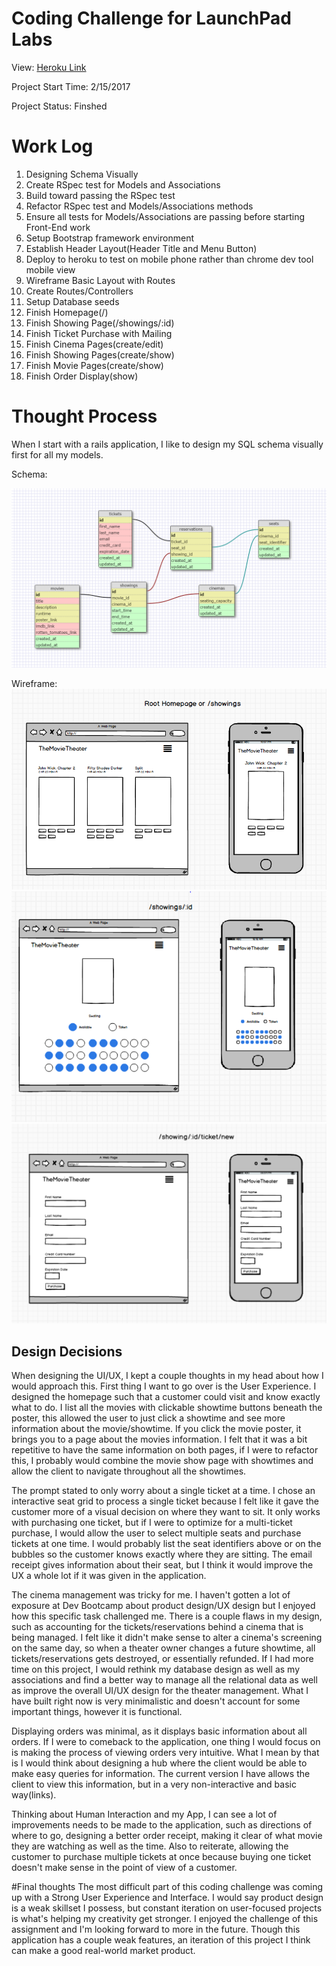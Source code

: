 # Coding Challenge for LaunchPad Labs

View: [Heroku Link](http://movietheater.herokuapp.com/)

Project Start Time: 2/15/2017

Project Status: Finshed

# Work Log
1. Designing Schema Visually
2. Create RSpec test for Models and Associations
3. Build toward passing the RSpec test
4. Refactor RSpec test and Models/Associations methods
5. Ensure all tests for Models/Associations are passing before starting Front-End work
6. Setup Bootstrap framework environment
7. Establish Header Layout(Header Title and Menu Button)
8. Deploy to heroku to test on mobile phone rather than chrome dev tool mobile view
9. Wireframe Basic Layout with Routes
10. Create Routes/Controllers
11. Setup Database seeds
12. Finish Homepage(/)
13. Finish Showing Page(/showings/:id)
14. Finish Ticket Purchase with Mailing
15. Finish Cinema Pages(create/edit)
16. Finish Showing Pages(create/show)
17. Finish Movie Pages(create/show)
18. Finish Order Display(show)


# Thought Process
When I start with a rails application, I like to design my SQL schema visually first for all my models.

Schema:

![Schema Image](screenshots/schema_img.png)

Wireframe:
![Schema Image](screenshots/homepage.png)
![Schema Image](screenshots/cinema.png)
![Schema Image](screenshots/ticket_new.PNG)

## Design Decisions
When designing the UI/UX, I kept a couple thoughts in my head about how I would approach this. First thing I want to go over is the User Experience. I designed the homepage such that a customer could visit and know exactly what to do. I list all the movies with clickable showtime buttons beneath the poster, this allowed the user to just click a showtime and see more information about the movie/showtime. If you click the movie poster, it brings you to a page about the movies information. I felt that it was a bit repetitive to have the same information on both pages, if I were to refactor this, I probably would combine the movie show page with showtimes and allow the client to navigate throughout all the showtimes.

The prompt stated to only worry about a single ticket at a time. I chose an interactive seat grid to process a single ticket because I felt like it gave the customer more of a visual decision on where they want to sit. It only works with purchasing one ticket, but if I were to optimize for a multi-ticket purchase, I would allow the user to select multiple seats and purchase tickets at one time. I would probably list the seat identifiers above or on the bubbles so the customer knows exactly where they are sitting. The email receipt gives information about their seat, but I think it would improve the UX a whole lot if it was given in the application.

The cinema management was tricky for me. I haven't gotten a lot of exposure at Dev Bootcamp about product design/UX design but I enjoyed how this specific task challenged me. There is a couple flaws in my design, such as accounting for the tickets/reservations behind a cinema that is being managed. I felt like it didn't make sense to alter a cinema's screening on the same day, so when a theater owner changes a future showtime, all tickets/reservations gets destroyed, or essentially refunded. If I had more time on this project, I would rethink my database design as well as my associations and find a better way to manage all the relational data as well as improve the overall UI/UX design for the theater management. What I have built right now is very minimalistic and doesn't account for some important things, however it is functional.

Displaying orders was minimal, as it displays basic information about all orders. If I were to comeback to the application, one thing I would focus on is making the process of viewing orders very intuitive. What I mean by that is I would think about designing a hub where the client would be able to make easy queries for information. The current version I have allows the client to view this information, but in a very non-interactive and basic way(links).

Thinking about Human Interaction and my App, I can see a lot of improvements needs to be made to the application, such as directions of where to go, designing a better order receipt, making it clear of what movie they are watching as well as the time. Also to reiterate, allowing the customer to purchase multiple tickets at once because buying one ticket doesn't make sense in the point of view of a customer.

#Final thoughts
The most difficult part of this coding challenge was coming up with a Strong User Experience and Interface. I would say product design is a weak skillset I possess, but constant iteration on user-focused projects is what's helping my creativity get stronger. I enjoyed the challenge of this assignment and I'm looking forward to more in the future. Though this application has a couple weak features, an iteration of this project I think can make a good real-world market product.
